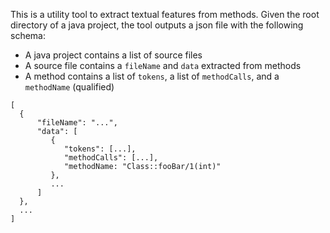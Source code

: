 This is a utility tool to extract textual features from methods.
Given the root directory of a java project, the tool outputs a json file with the following schema:


* A java project contains a list of source files
* A source file contains a `fileName` and `data` extracted from methods
* A method contains a list of `tokens`, a list of `methodCalls`, and a `methodName` (qualified)

```
[
  {
      "fileName": "...",
      "data": [
         {
            "tokens": [...],
            "methodCalls": [...],
            "methodName: "Class::fooBar/1(int)"
         },
         ...
      ]
  },
  ...
]
```
